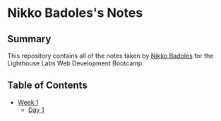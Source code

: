 # Nikko Badoles's Notes

## Summary 

This repository contains all of the notes taken by [Nikko Badoles](https://github.com/NB-famous) for the Lighthouse Labs Web Development Bootcamp.

## Table of Contents

* [Week 1](/Week_1)
  * [Day 1](/Week_1/Day_1)